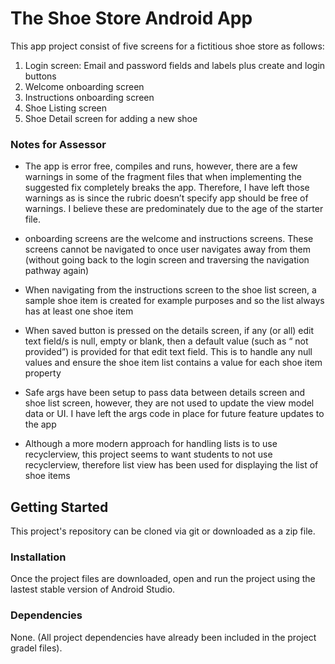 # The Shoe Store Android App

This app project consist of five screens for a fictitious shoe store as follows:

1. Login screen: Email and password fields and labels plus create and login buttons
2. Welcome onboarding screen
3. Instructions onboarding screen
4. Shoe Listing screen
5. Shoe Detail screen for adding a new shoe


### Notes for Assessor
- The app is error free, compiles and runs, however, there are a few warnings in some of the fragment files that when implementing the suggested fix completely breaks the app. Therefore, I have left those warnings as is since the rubric doesn’t specify app should be free of warnings. I believe these are predominately due to the age of the starter file.

- onboarding screens are the welcome and instructions screens. These screens cannot be navigated to once user navigates away from them (without going back to the login screen and traversing the navigation pathway again)

- When navigating from the instructions screen to the shoe list screen, a sample shoe item is created for example purposes and so the list always has at least one shoe item

- When saved button is pressed on the details screen, if any (or all) edit text field/s is null, empty or blank, then a default value (such as “<field> not provided”) is provided for that edit text field. This is to handle any null values and ensure the shoe item list contains a value for each shoe item property

- Safe args have been setup to pass data between details screen and shoe list screen, however, they are not used to update the view model data or UI. I have left the args code in place for future feature updates to the app

- Although a more modern approach for handling lists is to use recyclerview, this project seems to want students to not use recyclerview, therefore list view has been used for displaying the list of shoe items


## Getting Started

This project's repository can be cloned via git or downloaded as a zip file.

### Installation

Once the project files are downloaded, open and run the project using the lastest stable version of Android Studio.

### Dependencies

None. (All project dependencies have already been included in the project gradel files).

